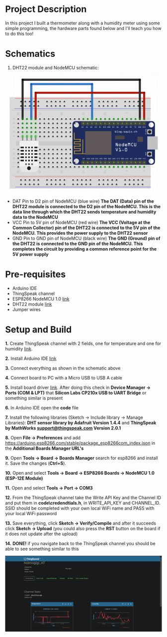 
# Project Description

In this project I built a thermometer along with a humidity meter using some simple programming, the hardware parts found below and I'll teach you how to do this too!

# Schematics
1. DHT22 module and NodeMCU schematic:
   
![photo](photos/dht22_nodemcu_wiring.png)
- DAT Pin to D2 pin of NodeMCU (blue wire) **The DAT (Data) pin of the DHT22 module is connected to the D2 pin of the NodeMCU. This is the data line through which the DHT22 sends temperature and humidity data to the NodeMCU** 
- VCC Pin to 5V pin of NodeMCU (red wire) **The VCC (Voltage at the Common Collector) pin of the DHT22 is connected to the 5V pin of the NodeMCU. This provides the power supply to the DHT22 sensor** 
- GND Pin to GND pin of NodeMCU (black wire) **The GND (Ground) pin of the DHT22 is connected to the GND pin of the NodeMCU. This completes the circuit by providing a common reference point for the 5V power supply** 

# Pre-requisites

- Arduino IDE
- ThingSpeak channel
- ESP8266 NodeMCU 1.0 [link](https://docs.platformio.org/en/stable/boards/espressif8266/nodemcuv2.html)
- DHT22 module  [link](https://components101.com/sensors/dht22-pinout-specs-datasheet#:~:text=The%20DHT22%20is%20a%20commonly,to%20interface%20with%20other%20microcontrollers.)
- Jumper wires

# Setup and Build

**1.** Create ThingSpeak channel with 2 fields, one for temperature and one for humidity [link](https://thingspeak.com/). 

**2.** Install Arduino IDE [link](https://downloads.arduino.cc/arduino-ide/nightly/arduino-ide_nightly-latest_Windows_64bit.zip)

**3.** Connect everything as shown in the schematic above

**4.** Connect board to PC with a Micro USB to USB A cable

**5.** Install board driver [link](https://www.pololu.com/file/0J14/pololu-cp2102-windows-220616.zip). After doing this check in **Device Manager -> Ports (COM & LPT)** that **Silicon Labs CP210x USB to UART Bridge** or something similar is present 

**6.** In Arduino IDE open the **code** file 
   
**7.** Install the following libraries (Sketch -> Include library -> Manage Libraries): **DHT sensor library by Adafruit Version 1.4.4** and **ThingSpeak by MathWorks <support@thingspeak.com> Version 2.0.1**

**8.** Open **File -> Preferences** and add https://arduino.esp8266.com/stable/package_esp8266com_index.json in the **Additional Boards Manager URL's**

**9.** Open **Tools -> Board -> Boards Manager** search for esp8266 and install it. Save the changes (**Ctrl+S**).

**10.** Open and select **Tools -> Board -> ESP8266 Boards -> NodeMCU 1.0 (ESP-12E Module)** 

**11.** Open and select **Tools -> Port -> COM3**

**12.** From the ThingSpeak channel take the Write API Key and the Channel ID and put them in **code\credendtials.h**, in WRITE_API_KEY and CHANNEL_ID. SSID should be completed with your own local WiFi name and PASS with your local WiFi password

**13.** Save everything, click **Sketch -> Verify/Compile** and after it succeeds click **Sketch -> Upload** (you could also press the **RST** button on the board if it does not update after the upload)

**14.** **DONE!** if you navigate back to the ThingSpeak channel you should be able to see something similar to this

![results](photos/results.png)
